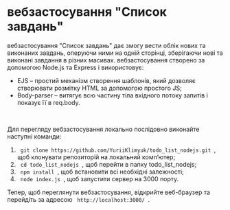 <h1> вебзастосування "Список завдань" </h1>
<p> вебзастосування "Список завдань" дає змогу вести облік нових та виконаних завдань, оперуючи ними на одній сторінці, зберігаючи нові та виконані завдання в різних масивах. вебзастосування створено за допомогою Node.js та Express і використовує: </p>
<ul>
  <li> EJS – простий механізм створення шаблонів, який дозволяє створювати розмітку HTML за допомогою простого JS; </li>
  <li> Body-parser – витягує всю частину тіла вхідного потоку запитів і показує її в req.body. </li>
</ul>
<br>
<p> Для перегляду вебзастосування локально послідовно виконайте наступні команди:</p>
<ol>
  <li> <code> git clone https://github.com/YuriiKlimyuk/todo_list_nodejs.git </code>, щоб клонувати репозиторій на локальний комп’ютер; </li>
  <li> <code> cd todo_list_nodejs </code>, щоб перейти в папку todo_list_nodejs; </li>
  <li> <code> npm install </code>, щоб встановити всі необхідні залежності; </li>
  <li> <code> node index.js </code>, щоб запустити сервер на 3000 порту. </li>
</ol>
<p> Тепер, щоб переглянути вебзастосування, відкрийте веб-браузер та перейдіть за адресою  <code> http://localhost:3000/ </code>.</p>